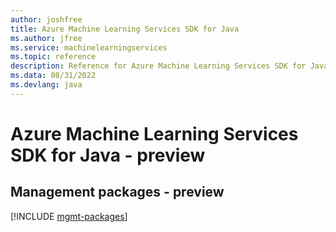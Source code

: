 ```yaml
---
author: joshfree
title: Azure Machine Learning Services SDK for Java
ms.author: jfree
ms.service: machinelearningservices
ms.topic: reference
description: Reference for Azure Machine Learning Services SDK for Java
ms.data: 08/31/2022
ms.devlang: java
---
```

# Azure Machine Learning Services SDK for Java - preview

## Management packages - preview
[!INCLUDE [mgmt-packages](machine-learning-services-mgmt-index.md)]